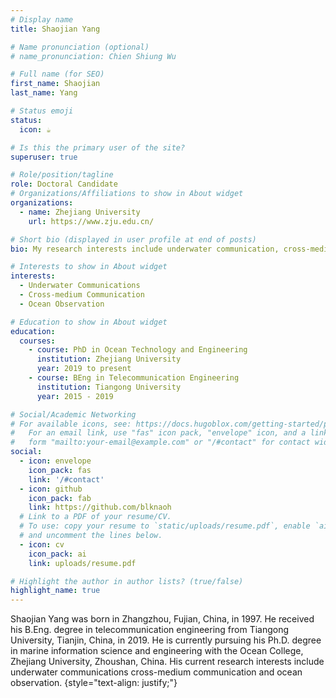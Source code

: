 ```yaml
---
# Display name
title: Shaojian Yang  

# Name pronunciation (optional)
# name_pronunciation: Chien Shiung Wu

# Full name (for SEO)
first_name: Shaojian
last_name: Yang

# Status emoji
status:
  icon: ☕️

# Is this the primary user of the site?
superuser: true

# Role/position/tagline
role: Doctoral Candidate
# Organizations/Affiliations to show in About widget
organizations:
  - name: Zhejiang University
    url: https://www.zju.edu.cn/

# Short bio (displayed in user profile at end of posts)
bio: My research interests include underwater communication, cross-medium communication, and ocean observation.

# Interests to show in About widget
interests:
  - Underwater Communications 
  - Cross-medium Communication
  - Ocean Observation

# Education to show in About widget
education:
  courses:
    - course: PhD in Ocean Technology and Engineering
      institution: Zhejiang University
      year: 2019 to present
    - course: BEng in Telecommunication Engineering
      institution: Tiangong University
      year: 2015 - 2019

# Social/Academic Networking
# For available icons, see: https://docs.hugoblox.com/getting-started/page-builder/#icons
#   For an email link, use "fas" icon pack, "envelope" icon, and a link in the
#   form "mailto:your-email@example.com" or "/#contact" for contact widget.
social:
  - icon: envelope
    icon_pack: fas
    link: '/#contact'
  - icon: github
    icon_pack: fab
    link: https://github.com/blknaoh
  # Link to a PDF of your resume/CV.
  # To use: copy your resume to `static/uploads/resume.pdf`, enable `ai` icons in `params.yaml`,
  # and uncomment the lines below.
  - icon: cv
    icon_pack: ai
    link: uploads/resume.pdf

# Highlight the author in author lists? (true/false)
highlight_name: true
---
```


Shaojian Yang was born in Zhangzhou, Fujian, China, in 1997. He received his B.Eng. degree in telecommunication engineering from Tiangong University, Tianjin, China, in 2019. He is currently pursuing his Ph.D. degree in marine information science and engineering with the Ocean College, Zhejiang University, Zhoushan, China. His current research interests include underwater communications cross-medium communication and ocean observation.
{style="text-align: justify;"}
